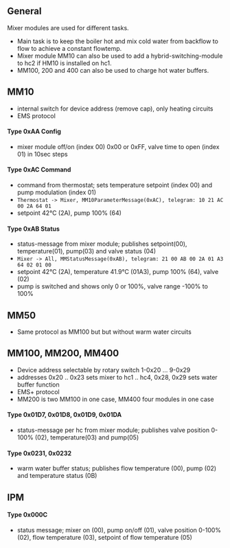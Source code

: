 ## General

Mixer modules are used for different tasks.

- Main task is to keep the boiler hot and mix cold water from backflow to flow to achieve a constant flowtemp.
- Mixer module MM10 can also be used to add a hybrid-switching-module to hc2 if HM10 is installed on hc1.
- MM100, 200 and 400 can also be used to charge hot water buffers.

## MM10

- internal switch for device address (remove cap), only heating circuits
- EMS protocol

#### Type 0xAA Config

- mixer module off/on (index 00) 0x00 or 0xFF, valve time to open (index 01) in 10sec steps

#### Type 0xAC Command

- command from thermostat; sets temperature setpoint (index 00) and pump modulation (index 01)
- `Thermostat -> Mixer, MM10ParameterMessage(0xAC), telegram: 10 21 AC 00 2A 64 01`
- setpoint 42°C (2A), pump 100% (64)

#### Type 0xAB Status

- status-message from mixer module; publishes setpoint(00), temperature(01), pump(03) and valve status (04)
- `Mixer -> All, MMStatusMessage(0xAB), telegram: 21 00 AB 00 2A 01 A3 64 02 01 00`
- setpoint 42°C (2A), temperature 41.9°C (01A3), pump 100% (64), valve (02)
- pump is switched and shows only 0 or 100%, valve range -100% to 100%

## MM50

- Same protocol as MM100 but but without warm water circuits

## MM100, MM200, MM400

- Device address selectable by rotary switch 1-0x20 ... 9-0x29
- addresses 0x20 .. 0x23 sets mixer to hc1 .. hc4, 0x28, 0x29 sets water buffer function
- EMS+ protocol
- MM200 is two MM100 in one case, MM400 four modules in one case

#### Type 0x01D7, 0x01D8, 0x01D9, 0x01DA

- status-message per hc from mixer module; publishes valve position 0-100% (02), temperature(03) and pump(05)

#### Type 0x0231, 0x0232

- warm water buffer status; publishes flow temperature (00), pump (02) and temperature status (0B)

## IPM

#### Type 0x000C

- status message; mixer on (00), pump on/off (01), valve position 0-100% (02), flow temperature (03), setpoint of flow temperature (05)
